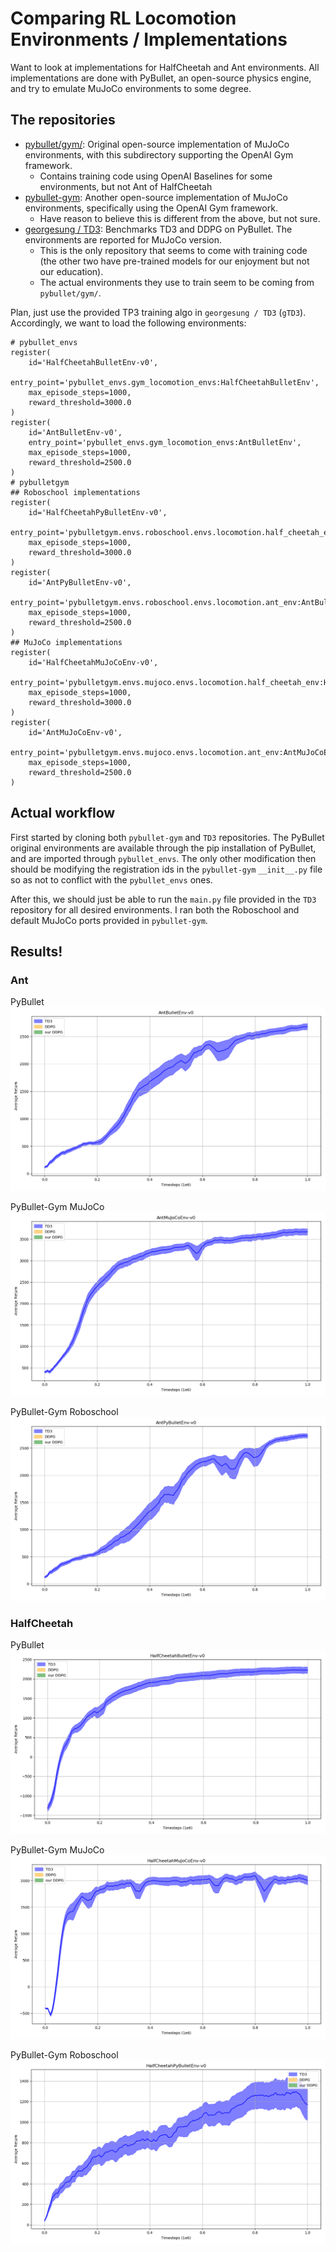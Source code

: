 # Comparing RL Locomotion Environments / Implementations

Want to look at implementations for HalfCheetah and Ant environments. All implementations are done with PyBullet, an open-source physics engine, and try to emulate MuJoCo environments to some degree.

## The repositories

- [pybullet/gym/](https://github.com/bulletphysics/bullet3/tree/master/examples/pybullet/gym): Original open-source implementation of MuJoCo environments, with this subdirectory supporting the OpenAI Gym framework.
  - Contains training code using OpenAI Baselines for some environments, but not Ant of HalfCheetah
- [pybullet-gym](https://github.com/benelot/pybullet-gym): Another open-source implementation of MuJoCo environments, specifically using the OpenAI Gym framework.
  - Have reason to believe this is different from the above, but not sure.
- [georgesung / TD3](https://github.com/georgesung/TD3): Benchmarks TD3 and DDPG on PyBullet. The environments are reported for MuJoCo version.
  - This is the only repository that seems to come with training code (the other two have pre-trained models for our enjoyment but not our education).
  - The actual environments they use to train seem to be coming from `pybullet/gym/`.

Plan, just use the provided TP3 training algo in `georgesung / TD3` (`gTD3`). Accordingly, we want to load the following environments:

```{python}
# pybullet_envs
register(
    id='HalfCheetahBulletEnv-v0',
    entry_point='pybullet_envs.gym_locomotion_envs:HalfCheetahBulletEnv',
    max_episode_steps=1000,
    reward_threshold=3000.0
)
register(
    id='AntBulletEnv-v0',
    entry_point='pybullet_envs.gym_locomotion_envs:AntBulletEnv',
    max_episode_steps=1000,
    reward_threshold=2500.0
)
# pybulletgym
## Roboschool implementations
register(
    id='HalfCheetahPyBulletEnv-v0',
    entry_point='pybulletgym.envs.roboschool.envs.locomotion.half_cheetah_env:HalfCheetahBulletEnv',
    max_episode_steps=1000,
    reward_threshold=3000.0
)
register(
    id='AntPyBulletEnv-v0',
    entry_point='pybulletgym.envs.roboschool.envs.locomotion.ant_env:AntBulletEnv',
    max_episode_steps=1000,
    reward_threshold=2500.0
)
## MuJoCo implementations
register(
    id='HalfCheetahMuJoCoEnv-v0',
    entry_point='pybulletgym.envs.mujoco.envs.locomotion.half_cheetah_env:HalfCheetahMuJoCoEnv',
    max_episode_steps=1000,
    reward_threshold=3000.0
)
register(
    id='AntMuJoCoEnv-v0',
    entry_point='pybulletgym.envs.mujoco.envs.locomotion.ant_env:AntMuJoCoEnv',
    max_episode_steps=1000,
    reward_threshold=2500.0
)
```

## Actual workflow

First started by cloning both `pybullet-gym` and `TD3` repositories. The PyBullet original environments are available through the pip installation of PyBullet, and are imported through `pybullet_envs`. The only other modification then should be modifying the registration ids in the `pybullet-gym` `__init__.py` file so as not to conflict with the `pybullet_envs` ones.

After this, we should just be able to run the `main.py` file provided in the `TD3` repository for all desired environments. I ran both the Roboschool and default MuJoCo ports provided in `pybullet-gym`.

## Results!

### Ant

PyBullet
![PyBullet Default Ant](./my_plots/AntBulletEnv-v0_parallel.png)

PyBullet-Gym MuJoCo  
![PyBullet-Gym MuJoCo Ant](./my_plots/AntMuJoCoEnv-v0_parallel.png)

PyBullet-Gym Roboschool  
![PyBullet-Gym Roboschool Ant](./my_plots/AntPyBulletEnv-v0_parallel.png)

### HalfCheetah

PyBullet
![PyBullet Default HalfCheetah](./my_plots/HalfCheetahBulletEnv-v0_parallel.png)

PyBullet-Gym MuJoCo  
![PyBullet-Gym MuJoCo HalfCheetah](./my_plots/HalfCheetahMuJoCoEnv-v0_parallel.png)

PyBullet-Gym Roboschool  
![PyBullet-Gym Roboschool HalfCheetah](./my_plots/HalfCheetahPyBulletEnv-v0_parallel.png)
